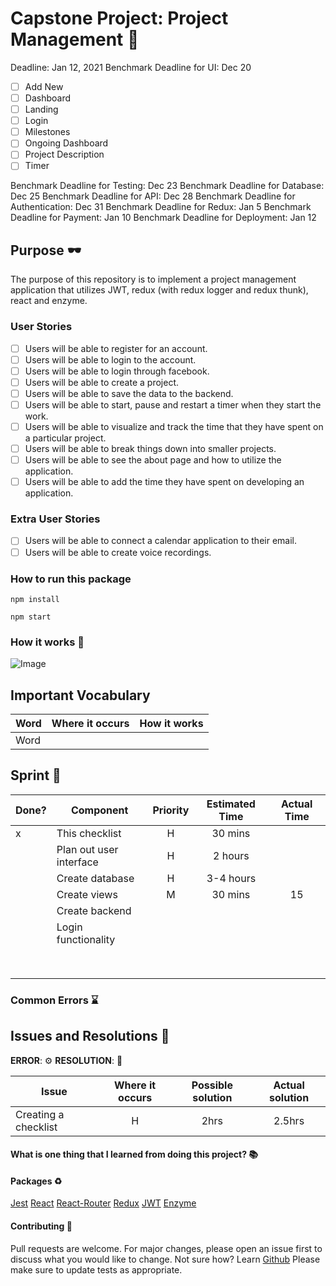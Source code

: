 # Capstone Project: Project Management :rocket:

Deadline: Jan 12, 2021
Benchmark Deadline for UI: Dec 20

- [ ] Add New
- [ ] Dashboard
- [ ] Landing
- [ ] Login
- [ ] Milestones
- [ ] Ongoing Dashboard
- [ ] Project Description
- [ ] Timer

Benchmark Deadline for Testing: Dec 23
Benchmark Deadline for Database: Dec 25
Benchmark Deadline for API: Dec 28
Benchmark Deadline for Authentication: Dec 31
Benchmark Deadline for Redux: Jan 5
Benchmark Deadline for Payment: Jan 10
Benchmark Deadline for Deployment: Jan 12

## Purpose :dark_sunglasses:

The purpose of this repository is to implement a project management application that utilizes JWT, redux (with redux logger and redux thunk), react and enzyme.

### User Stories

- [ ] Users will be able to register for an account.
- [ ] Users will be able to login to the account.
- [ ] Users will be able to login through facebook.
- [ ] Users will be able to create a project.
- [ ] Users will be able to save the data to the backend.
- [ ] Users will be able to start, pause and restart a timer when they start the work.
- [ ] Users will be able to visualize and track the time that they have spent on a particular project.
- [ ] Users will be able to break things down into smaller projects.
- [ ] Users will be able to see the about page and how to utilize the application.
- [ ] Users will be able to add the time they have spent on developing an application.

### Extra User Stories

- [ ] Users will be able to connect a calendar application to their email.
- [ ] Users will be able to create voice recordings.

### How to run this package

```
npm install
```

```
npm start
```

### How it works :open_book:

![Image](https://www.dropbox.com/s/qssnbo02fau4wwc/Screen%20Shot%202020-07-27%20at%2014.01.49.png?raw=1)

## Important Vocabulary

| Word | Where it occurs | How it works |
| ---- | :-------------: | :----------: |
| Word |                 |              |

## Sprint :athletic_shoe:

| Done? | Component               | Priority | Estimated Time | Actual Time |
| ----- | ----------------------- | :------: | :------------: | :---------: |
| x     | This checklist          |    H     |    30 mins     |             |
|       | Plan out user interface |    H     |    2 hours     |             |
|       | Create database         |    H     |   3-4 hours    |             |
|       | Create views            |    M     |    30 mins     |     15      |
|       | Create backend          |          |                |             |
|       | Login functionality     |          |                |             |
|       |                         |          |                |             |
|       |                         |          |                |             |
|       |                         |          |                |             |
|       |                         |          |                |             |
|       |                         |          |                |             |
|       |                         |          |                |             |
|       |                         |          |                |             |
|       |                         |          |                |             |

### Common Errors :hourglass:

## Issues and Resolutions :flashlight:

**ERROR**: :gear:
**RESOLUTION**: :key:

| Issue                | Where it occurs | Possible solution | Actual solution |
| -------------------- | :-------------: | :---------------: | :-------------: |
| Creating a checklist |        H        |       2hrs        |     2.5hrs      |

#### What is one thing that I learned from doing this project? :books:

#### Packages :recycle:

[Jest](https://jestjs.io/)
[React](https://reactjs.org/)
[React-Router](https://reactrouter.com/)
[Redux](https://redux.js.org/)
[JWT](https://jwt.io/)
[Enzyme]()
[]()
[]()

#### Contributing :round_pushpin:

Pull requests are welcome. For major changes, please open an issue first to discuss what you would like to change.
Not sure how? Learn [Github](https://www.youtube.com/watch?v=3RjQznt-8kE&list=PL4cUxeGkcC9goXbgTDQ0n_4TBzOO0ocPR)
Please make sure to update tests as appropriate.
